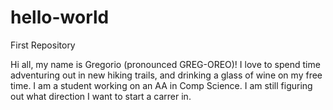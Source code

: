 # hello-world
First Repository

Hi all, my name is Gregorio (pronounced GREG-OREO)! I love to spend time adventuring out in new hiking trails, and drinking a glass of wine on my free time. I am a student working on an AA in Comp Science. I am still figuring out what direction I want to start a carrer in. 
